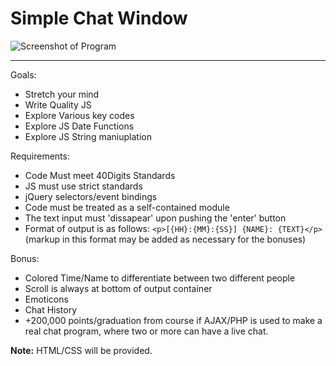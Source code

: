 Simple Chat Window
=========

![Screenshot of Program](https://dl.dropboxusercontent.com/s/uavlrixvts1aeux/Screen%20Shot%202014-08-06%20at%207.29.09%20PM.png)

------

Goals:
  -   Stretch your mind
  -   Write Quality JS
  -   Explore Various key codes
  -   Explore JS Date Functions
  -   Explore JS String maniuplation


Requirements:
  -   Code Must meet 40Digits Standards
  -   JS must use strict standards
  -   jQuery selectors/event bindings
  -   Code must be treated as a self-contained module
  -   The text input must 'dissapear' upon pushing the 'enter' button
  -   Format of output is as follows: `<p>[{HH}:{MM}:{SS}] {NAME}: {TEXT}</p>` (markup in this format may be added as necessary for the bonuses)

Bonus:
-   Colored Time/Name to differentiate between two different people
-   Scroll is always at bottom of output container
-   Emoticons
-   Chat History
-   +200,000 points/graduation from course if AJAX/PHP is used to make a real chat program, where two or more can have a live chat.

**Note:** HTML/CSS will be provided.